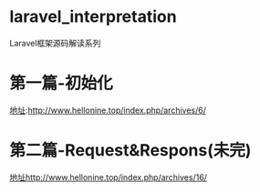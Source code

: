 # laravel_interpretation
Laravel框架源码解读系列

# 第一篇-初始化
[地址](http://www.hellonine.top/index.php/archives/6/):http://www.hellonine.top/index.php/archives/6/

# 第二篇-Request&Respons(未完)
[地址](http://www.hellonine.top/index.php/archives/16/)http://www.hellonine.top/index.php/archives/16/
